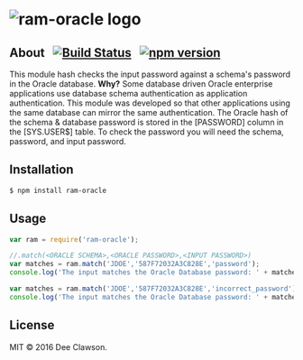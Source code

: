 <h1>
  <img alt="ram-oracle logo" title="Ram-Oracle Project" src="https://i.imgur.com/GH3Xr5e.png"/>
</h1>

## About &nbsp; [![Build Status](https://travis-ci.org/kdclaw3/ram-oracle.svg?branch=v0.0.1)](https://travis-ci.org/kdclaw3/ram-oracle) &nbsp; [![npm version](https://badge.fury.io/js/ram-oracle.svg)](https://badge.fury.io/js/ram-oracle)

This module hash checks the input password against a schema's password in the Oracle database. **Why?** Some database driven Oracle enterprise applications use database schema authentication as application authentication. This module was developed so that other applications using the same database can mirror the same authentication. The Oracle hash of the schema & database password is stored in the [PASSWORD] column in the [SYS.USER$] table. To check the password you will need the schema, password, and input password.


## Installation

```sh
$ npm install ram-oracle
```

## Usage

```js
var ram = require('ram-oracle');

//.match(<ORACLE SCHEMA>,<ORACLE PASSWORD>,<INPUT PASSWORD>)
var matches = ram.match('JDOE','587F72032A3C828E','password');
console.log('The input matches the Oracle Database password: ' + matches + '.');

var matches = ram.match('JDOE','587F72032A3C828E','incorrect_password');
console.log('The input matches the Oracle Database password: ' + matches + '.');
```

## License

MIT &copy; 2016 Dee Clawson.
